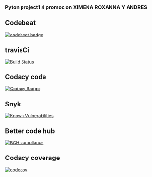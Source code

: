 ### Pyton project1 4 promocion XIMENA  ROXANNA Y ANDRES

## Codebeat
[![codebeat badge](https://codebeat.co/badges/457dad67-7a79-4458-a454-1c4c7917eda1)](https://codebeat.co/projects/github-com-andrewsbrs54-factoruv-master)
## travisCi
[![Build Status](https://travis-ci.org/andrewsbrs54/factoruv.svg?branch=master)](https://travis-ci.org/andrewsbrs54/factoruv)

## Codacy code
[![Codacy Badge](https://api.codacy.com/project/badge/Grade/c5902791788b4019909ff6caaa7b20da)](https://www.codacy.com/app/roxannasabando/factoruv?utm_source=github.com&amp;utm_medium=referral&amp;utm_content=andrewsbrs54/factoruv&amp;utm_campaign=Badge_Grade)

## Snyk
[![Known Vulnerabilities](https://snyk.io/test/github/andrewsbrs54/proyecto2/badge.svg?targetFile=requirements.txt)](https://snyk.io/test/github/andrewsbrs54/proyecto2?targetFile=requirements.txt)

## Better code hub
[![BCH compliance](https://bettercodehub.com/edge/badge/andrewsbrs54/factoruv?branch=master)](https://bettercodehub.com/)

## Codacy coverage
[![codecov](https://codecov.io/gh/andrewsbrs54/factoruv/branch/master/graph/badge.svg)](https://codecov.io/gh/andrewsbrs54/factoruv)
